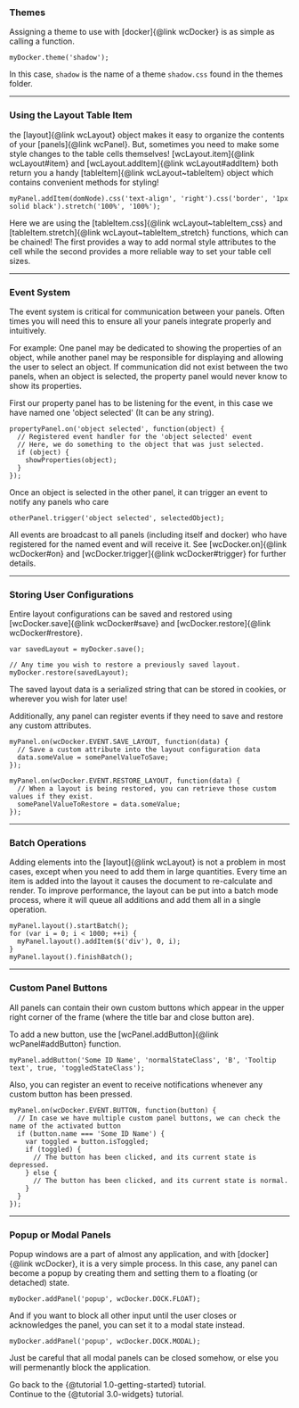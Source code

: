 ### Themes ###
Assigning a theme to use with [docker]{@link wcDocker} is as simple as calling a function.

```
myDocker.theme('shadow');
```
In this case, `shadow` is the name of a theme `shadow.css` found in the themes folder.



****
### Using the Layout Table Item ###
the [layout]{@link wcLayout} object makes it easy to organize the contents of your [panels]{@link wcPanel}. But, sometimes you need to make some style changes to the table cells themselves! [wcLayout.item]{@link wcLayout#item} and [wcLayout.addItem]{@link wcLayout#addItem} both return you a handy [tableItem]{@link wcLayout~tableItem} object which contains convenient methods for styling!

```
myPanel.addItem(domNode).css('text-align', 'right').css('border', '1px solid black').stretch('100%', '100%');
```

Here we are using the [tableItem.css]{@link wcLayout~tableItem_css} and [tableItem.stretch]{@link wcLayout~tableItem_stretch} functions, which can be chained!  The first provides a way to add normal style attributes to the cell while the second provides a more reliable way to set your table cell sizes.



****
### Event System ###
The event system is critical for communication between your panels.  Often times you will need this to ensure all your panels integrate properly and intuitively.

For example: One panel may be dedicated to showing the properties of an object, while another panel may be responsible for displaying and allowing the user to select an object.  If communication did not exist between the two panels, when an object is selected, the property panel would never know to show its properties.

First our property panel has to be listening for the event, in this case we have named one 'object selected' (It can be any string).

```
propertyPanel.on('object selected', function(object) {
  // Registered event handler for the 'object selected' event
  // Here, we do something to the object that was just selected.
  if (object) {
    showProperties(object);
  }
});

```
Once an object is selected in the other panel, it can trigger an event to notify any panels who care
```
otherPanel.trigger('object selected', selectedObject);
```
All events are broadcast to all panels (including itself and docker) who have registered for the named event and will receive it. See [wcDocker.on]{@link wcDocker#on} and [wcDocker.trigger]{@link wcDocker#trigger} for further details.



****
### Storing User Configurations ###
Entire layout configurations can be saved and restored using [wcDocker.save]{@link wcDocker#save} and [wcDocker.restore]{@link wcDocker#restore}.

```
var savedLayout = myDocker.save();

// Any time you wish to restore a previously saved layout.
myDocker.restore(savedLayout);
```
The saved layout data is a serialized string that can be stored in cookies, or wherever you wish for later use!

Additionally, any panel can register events if they need to save and restore any custom attributes.

```
myPanel.on(wcDocker.EVENT.SAVE_LAYOUT, function(data) {
  // Save a custom attribute into the layout configuration data
  data.someValue = somePanelValueToSave;
});

myPanel.on(wcDocker.EVENT.RESTORE_LAYOUT, function(data) {
  // When a layout is being restored, you can retrieve those custom values if they exist.
  somePanelValueToRestore = data.someValue;
});
```


****
### Batch Operations ###
Adding elements into the [layout]{@link wcLayout} is not a problem in most cases, except when you need to add them in large quantities. Every time an item is added into the layout it causes the document to re-calculate and render. To improve performance, the layout can be put into a batch mode process, where it will queue all additions and add them all in a single operation.

```
myPanel.layout().startBatch();
for (var i = 0; i < 1000; ++i) {
  myPanel.layout().addItem($('div'), 0, i);
}
myPanel.layout().finishBatch();
```


****
### Custom Panel Buttons ###
All panels can contain their own custom buttons which appear in the upper right corner of the frame (where the title bar and close button are).

To add a new button, use the [wcPanel.addButton]{@link wcPanel#addButton} function.
```
myPanel.addButton('Some ID Name', 'normalStateClass', 'B', 'Tooltip text', true, 'toggledStateClass');
```

Also, you can register an event to receive notifications whenever any custom button has been pressed.
```
myPanel.on(wcDocker.EVENT.BUTTON, function(button) {
  // In case we have multiple custom panel buttons, we can check the name of the activated button
  if (button.name === 'Some ID Name') {
    var toggled = button.isToggled;
    if (toggled) {
      // The button has been clicked, and its current state is depressed.
    } else {
      // The button has been clicked, and its current state is normal.
    }
  }
});
```


****
### Popup or Modal Panels ###
Popup windows are a part of almost any application, and with [docker]{@link wcDocker}, it is a very simple process.  In this case, any panel can become a popup by creating them and setting them to a floating (or detached) state.
```
myDocker.addPanel('popup', wcDocker.DOCK.FLOAT);
```

And if you want to block all other input until the user closes or acknowledges the panel, you can set it to a modal state instead.
```
myDocker.addPanel('popup', wcDocker.DOCK.MODAL);
```

Just be careful that all modal panels can be closed somehow, or else you will permenantly block the application.


Go back to the {@tutorial 1.0-getting-started} tutorial.  
Continue to the {@tutorial 3.0-widgets} tutorial.
